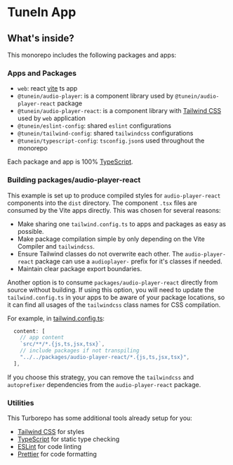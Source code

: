 # TuneIn App

## What's inside?

This monorepo includes the following packages and apps:

### Apps and Packages

- `web`: react [vite](https://vitejs.dev) ts app
- `@tunein/audio-player`: is a component library used by `@tunein/audio-player-react` package
- `@tunein/audio-player-react`: is a component library with [Tailwind CSS](https://tailwindcss.com/) used by `web` application
- `@tunein/eslint-config`: shared `eslint` configurations
- `@tunein/tailwind-config`: shared `tailwindcss` configurations
- `@tunein/typescript-config`: `tsconfig.json`s used throughout the monorepo

Each package and app is 100% [TypeScript](https://www.typescriptlang.org/).

### Building packages/audio-player-react

This example is set up to produce compiled styles for `audio-player-react` components into the `dist` directory. The component `.tsx` files are consumed by the Vite apps directly. This was chosen for several reasons:

- Make sharing one `tailwind.config.ts` to apps and packages as easy as possible.
- Make package compilation simple by only depending on the Vite Compiler and `tailwindcss`.
- Ensure Tailwind classes do not overwrite each other. The `audio-player-react` package can use a `audioplayer-` prefix for it's classes if needed.
- Maintain clear package export boundaries.

Another option is to consume `packages/audio-player-react` directly from source without building. If using this option, you will need to update the `tailwind.config.ts` in your apps to be aware of your package locations, so it can find all usages of the `tailwindcss` class names for CSS compilation.

For example, in [tailwind.config.ts](packages/tailwind-config/tailwind.config.ts):

```js
  content: [
    // app content
    `src/**/*.{js,ts,jsx,tsx}`,
    // include packages if not transpiling
    "../../packages/audio-player-react/*.{js,ts,jsx,tsx}",
  ],
```

If you choose this strategy, you can remove the `tailwindcss` and `autoprefixer` dependencies from the `audio-player-react` package.

### Utilities

This Turborepo has some additional tools already setup for you:

- [Tailwind CSS](https://tailwindcss.com/) for styles
- [TypeScript](https://www.typescriptlang.org/) for static type checking
- [ESLint](https://eslint.org/) for code linting
- [Prettier](https://prettier.io) for code formatting
